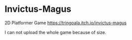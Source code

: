 # Invictus-Magus
2D Platformer Game
https://tringoala.itch.io/invictus-magus

I can not upload the whole game because of size.
